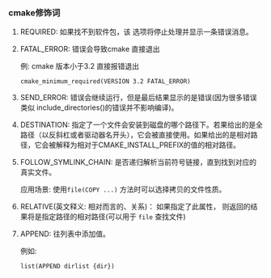 ### cmake修饰词

1. REQUIRED: 如果找不到软件包，该 选项将停止处理并显示一条错误消息。

2. FATAL_ERROR: 错误会导致cmake 直接退出

   例: cmake 版本小于3.2 直接报错退出

   ```
   cmake_minimum_required(VERSION 3.2 FATAL_ERROR)
   ```

   

3. SEND_ERROR: 错误会继续运行，但是最后结果显示的是错误(因为很多错误类似 include_directories()的错误并不影响编译)。

4. DESTINATION: 指定了一个文件会安装到磁盘的哪个路径下。若果给出的是全路径（以反斜杠或者驱动器名开头），它会被直接使用。如果给出的是相对路径，它会被解释为相对于CMAKE_INSTALL_PREFIX的值的相对路径。

5. FOLLOW_SYMLINK_CHAIN: 是否递归解析当前符号链接，直到找到对应的真实文件。
 
    应用场景: 使用`file(COPY ...)` 方法时可以选择拷贝的文件性质。

6. RELATIVE(英文释义: 相对而言的、关系)： 如果指定了此属性， 则返回的结果将是指定路径的相对路径(可以用于 `file` 查找文件)

7. APPEND: 往列表中添加值。

     例如: 
     ```
     list(APPEND dirlist {dir})
     ```
